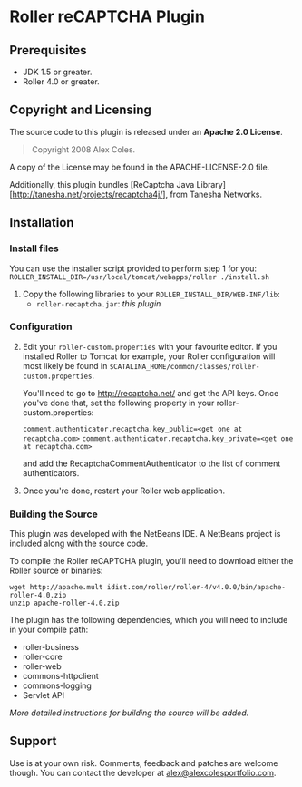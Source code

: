Roller reCAPTCHA Plugin
=======================

Prerequisites
-------------

* JDK 1.5 or greater.
* Roller 4.0 or greater.

Copyright and Licensing
-----------------------

The source code to this plugin is released under an **Apache 2.0 License**.

> Copyright 2008 Alex Coles.

A copy of the License may be found in the APACHE-LICENSE-2.0 file.


Additionally, this plugin bundles [ReCaptcha Java Library][http://tanesha.net/projects/recaptcha4j/],
from Tanesha Networks.

Installation
------------

### Install files

You can use the installer script provided to perform step 1 for you:
    `ROLLER_INSTALL_DIR=/usr/local/tomcat/webapps/roller ./install.sh`

1.  Copy the following libraries to your `ROLLER_INSTALL_DIR/WEB-INF/lib`:
    *  `roller-recaptcha.jar`: _this plugin_

### Configuration

2.  Edit your `roller-custom.properties` with your favourite editor. If you
    installed Roller to Tomcat for example, your Roller configuration will
    most likely be found in `$CATALINA_HOME/common/classes/roller-custom.properties`.

    You'll need to go to http://recaptcha.net/ and get the API keys. Once you've
    done that, set the following property in your roller-custom.properties:

    `comment.authenticator.recaptcha.key_public=<get one at recaptcha.com>`
    `comment.authenticator.recaptcha.key_private=<get one at recaptcha.com>`

    and add the RecaptchaCommentAuthenticator to the list of comment authenticators.

3.  Once you're done, restart your Roller web application.

### Building the Source

This plugin was developed with the NetBeans IDE. A NetBeans project is included
along with the source code.

To compile the Roller reCAPTCHA plugin, you'll need to download either the Roller
source or binaries:

    wget http://apache.mult	idist.com/roller/roller-4/v4.0.0/bin/apache-roller-4.0.zip
    unzip apache-roller-4.0.zip

The plugin has the following dependencies, which you will need to include in
your compile path:

* roller-business
* roller-core
* roller-web
* commons-httpclient
* commons-logging
* Servlet API

_More detailed instructions for building the source will be added._

Support
-------

Use is at your own risk. Comments, feedback and patches are welcome though. You
can contact the developer at <alex@alexcolesportfolio.com>.
